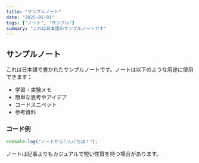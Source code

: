 ```yaml
---
title: "サンプルノート"
date: "2025-01-01"
tags: ["ノート", "サンプル"]
summary: "これは日本語のサンプルノートです"
---
```


## サンプルノート

これは日本語で書かれたサンプルノートです。ノートは以下のような用途に使用できます：

- 学習・実験メモ
- 簡単な思考やアイデア
- コードスニペット
- 参考資料

### コード例

```javascript
console.log("ノートからこんにちは！");
```

ノートは記事よりもカジュアルで短い性質を持つ場合があります。
